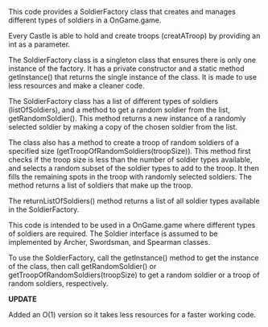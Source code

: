 This code provides a SoldierFactory class that creates and manages different types of soldiers in a OnGame.game.

Every Castle is able to hold and create troops (creatATroop) by providing an int as a parameter.

The SoldierFactory class is a singleton class that ensures there is only one instance of the factory. 
It has a private constructor and a static method getInstance() that returns the single instance of the class.
It is made to use less resources and make a cleaner code.

The SoldierFactory class has a list of different types of soldiers (listOfSoldiers), and a method to get a random soldier from the list, getRandomSoldier(). 
This method returns a new instance of a randomly selected soldier by making a copy of the chosen soldier from the list.

The class also has a method to create a troop of random soldiers of a specified size (getTroopOfRandomSoldiers(troopSize)). 
This method first checks if the troop size is less than the number of soldier types available, and selects a random subset of the soldier types to add to the troop. It then fills the remaining spots in the troop with randomly selected soldiers. The method returns a list of soldiers that make up the troop.

The returnListOfSoldiers() method returns a list of all soldier types available in the SoldierFactory.

This code is intended to be used in a OnGame.game where different types of soldiers are required. 
The Soldier interface is assumed to be implemented by Archer, Swordsman, and Spearman classes.

To use the SoldierFactory, call the getInstance() method to get the instance of the class, then call getRandomSoldier() or getTroopOfRandomSoldiers(troopSize) to get a random soldier or a troop of random soldiers, respectively.

**UPDATE**

Added an O(1) version so it takes less resources for a faster working code.